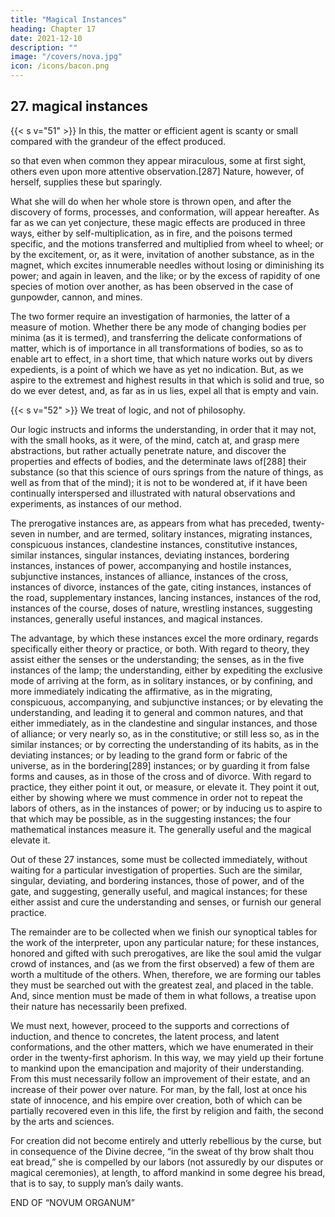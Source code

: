 ```yaml
---
title: "Magical Instances"
heading: Chapter 17
date: 2021-12-10
description: ""
image: "/covers/nova.jpg"
icon: /icons/bacon.png
---
```



## 27. magical instances

{{< s v="51" >}} In this, the matter or efficient agent is scanty or small compared with the grandeur of the effect produced.

so that even when common they appear miraculous, some at first sight, others even upon more attentive observation.[287] Nature, however, of herself, supplies these but sparingly.

What she will do when her whole store is thrown open, and after the discovery of forms, processes, and conformation, will appear hereafter. As far as we can yet conjecture, these magic effects are produced in three ways, either by self-multiplication, as in fire, and the poisons termed specific, and the motions transferred and multiplied from wheel to wheel; or by the excitement, or, as it were, invitation of another substance, as in the magnet, which excites innumerable needles without losing or diminishing its power; and again in leaven, and the like; or by the excess of rapidity of one species of motion over another, as has been observed in the case of gunpowder, cannon, and mines. 

The two former require an investigation of harmonies, the latter of a measure of motion. Whether there be any mode of changing bodies per minima (as it is termed), and transferring the delicate conformations of matter, which is of importance in all transformations of bodies, so as to enable art to effect, in a short time, that which nature works out by divers expedients, is a point of which we have as yet no indication. But, as we aspire to the extremest and highest results in that which is solid and true, so do we ever detest, and, as far as in us lies, expel all that is empty and vain.


{{< s v="52" >}}  <!-- Let this suffice as to the respective dignity of prerogatives of instances. But it must be noted, that in this our organ,  -->We treat of logic, and not of philosophy. 

Our logic instructs and informs the understanding, in order that it may not, with the small hooks, as it were, of the mind, catch at, and grasp mere abstractions, but rather actually penetrate nature, and discover the properties and effects of bodies, and the determinate laws of[288] their substance (so that this science of ours springs from the nature of things, as well as from that of the mind); it is not to be wondered at, if it have been continually interspersed and illustrated with natural observations and experiments, as instances of our method. 

The prerogative instances are, as appears from what has preceded, twenty-seven in number, and are termed, solitary instances, migrating instances, conspicuous instances, clandestine instances, constitutive instances, similar instances, singular instances, deviating instances, bordering instances, instances of power, accompanying and hostile instances, subjunctive instances, instances of alliance, instances of the cross, instances of divorce, instances of the gate, citing instances, instances of the road, supplementary instances, lancing instances, instances of the rod, instances of the course, doses of nature, wrestling instances, suggesting instances, generally useful instances, and magical instances. 

The advantage, by which these instances excel the more ordinary, regards specifically either theory or practice, or both. With regard to theory, they assist either the senses or the understanding; the senses, as in the five instances of the lamp; the understanding, either by expediting the exclusive mode of arriving at the form, as in solitary instances, or by confining, and more immediately indicating the affirmative, as in the migrating, conspicuous, accompanying, and subjunctive instances; or by elevating the understanding, and leading it to general and common natures, and that either immediately, as in the clandestine and singular instances, and those of alliance; or very nearly so, as in the constitutive; or still less so, as in the similar instances; or by correcting the understanding of its habits, as in the deviating instances; or by leading to the grand form or fabric of the universe, as in the bordering[289] instances; or by guarding it from false forms and causes, as in those of the cross and of divorce. With regard to practice, they either point it out, or measure, or elevate it. They point it out, either by showing where we must commence in order not to repeat the labors of others, as in the instances of power; or by inducing us to aspire to that which may be possible, as in the suggesting instances; the four mathematical instances measure it. The generally useful and the magical elevate it.

Out of these 27 instances, some must be collected immediately, without waiting for a particular investigation of properties. Such are the similar, singular, deviating, and bordering instances, those of power, and of the gate, and suggesting, generally useful, and magical instances; for these either assist and cure the understanding and senses, or furnish our general practice. 

The remainder are to be collected when we finish our synoptical tables for the work of the interpreter, upon any particular nature; for these instances, honored and gifted with such prerogatives, are like the soul amid the vulgar crowd of instances, and (as we from the first observed) a few of them are worth a multitude of the others. When, therefore, we are forming our tables they must be searched out with the greatest zeal, and placed in the table. And, since mention must be made of them in what follows, a treatise upon their nature has necessarily been prefixed. 

We must next, however, proceed to the supports and corrections of induction, and thence to concretes, the latent process, and latent conformations, and the other matters, which we have enumerated in their order in the twenty-first aphorism. In this way, we may yield up their fortune to mankind upon the emancipation and majority of their understanding. From this must necessarily follow an improvement of their estate, and an increase of their power over nature. For man, by the fall, lost at once his state of innocence, and his empire over creation, both of which can be partially recovered even in this life, the first by religion and faith, the second by the arts and sciences. 

For creation did not become entirely and utterly rebellious by the curse, but in consequence of the Divine decree, “in the sweat of thy brow shalt thou eat bread,” she is compelled by our labors (not assuredly by our disputes or magical ceremonies), at length, to afford mankind in some degree his bread, that is to say, to supply man’s daily wants.

END OF “NOVUM ORGANUM”
